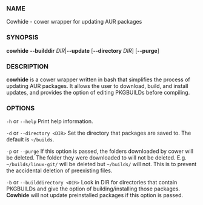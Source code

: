 ### NAME
Cowhide - cower wrapper for updating AUR packages

### SYNOPSIS
**cowhide** **--builddir** *DIR*|**--update** [**--directory** *DIR*] [**--purge**]

### DESCRIPTION
**cowhide** is a cower wrapper written in bash that simplifies the process of updating AUR packages. It allows the user to download, build, and install updates, and provides the option of editing PKGBUILDs before compiling.

### OPTIONS
`-h` or `--help` Print help information.

`-d` or `--directory <DIR>` Set the directory that packages are saved to. The default is `~/builds`.

`-p` or `--purge` If this option is passed, the folders downloaded by cower will be deleted. The folder they were downloaded to will not be deleted. E.g. `~/builds/linux-git/` will be deleted but `~/builds/` will not. This is to prevent the accidental deletion of preexisting files.

`-b` or `--builddirectory <DIR>` Look in DIR for directories that contain PKGBUILDs and give the option of building/installing those packages. **Cowhide** will not update preinstalled packages if this option is passed.
